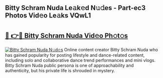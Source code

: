 ## Bitty Schram Nuda Le𝚊k𝚎d N𝚞𝚍es - Part-ec3 Photos Vid𝚎o Le𝚊ks VQwL1

# <h2><a href="http://fbdi8bx.evod.top/?m=Bitty+Schram+Nuda">🔗 👉🔴 Bitty Schram Nuda Vid𝚎o Ph𝚘t𝚘s</a></h2>

[![Bitty Schram Nuda N𝚞d𝚎s](https://i.imgur.com/8V9OHl7.gif)](http://fbdi8bx.evod.top/?m=Bitty+Schram+Nuda)
Online content creator Bitty Schram Nuda who has gained popularity for posting lifestyle and dance-related content, including solo and collaborative dance trend performances and mini vlogs. Bitty Schram Nuda public persona is one of approachability and authenticity, but his private life is shrouded in mystery. 
